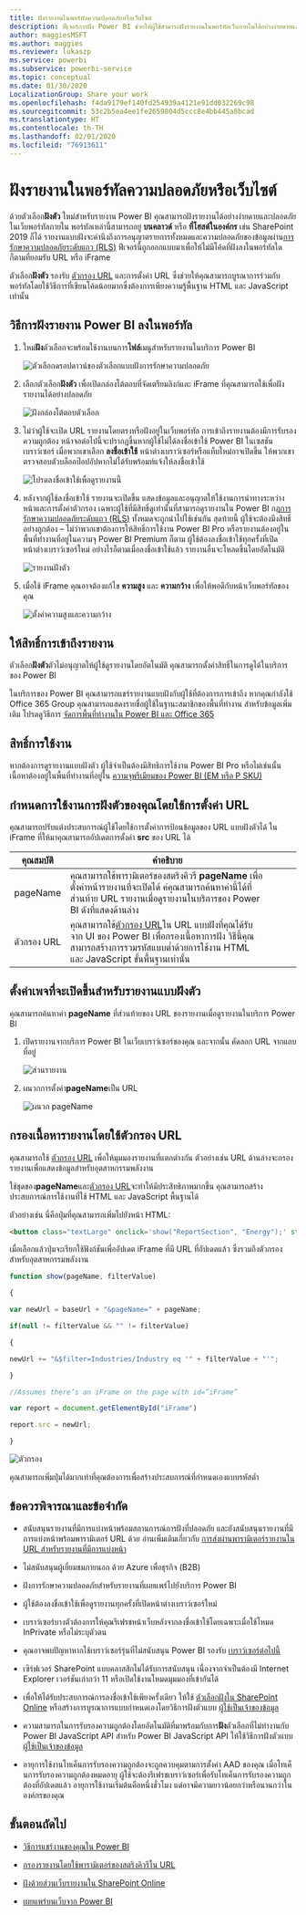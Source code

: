 ```yaml
---
title: ฝังรายงานในพอร์ทัลความปลอดภัยหรือเว็บไซต์
description: ฟีเจอร์การฝัง Power BI ช่วยให้ผู้ใช้สามารถฝังรายงานในพอร์ทัลเว็บภายในได้อย่างง่ายดายและปลอดภัย
author: maggiesMSFT
ms.author: maggies
ms.reviewer: lukaszp
ms.service: powerbi
ms.subservice: powerbi-service
ms.topic: conceptual
ms.date: 01/30/2020
LocalizationGroup: Share your work
ms.openlocfilehash: f4da9179ef140fd254939a4121e91dd032269c98
ms.sourcegitcommit: 53c2b5ea4ee1fe2659804d5ccc8e4bb445a8bcad
ms.translationtype: HT
ms.contentlocale: th-TH
ms.lasthandoff: 02/01/2020
ms.locfileid: "76913611"
---
```

# <a name="embed-a-report-in-a-secure-portal-or-website"></a>ฝังรายงานในพอร์ทัลความปลอดภัยหรือเว็บไซต์

ด้วยตัวเลือก**ฝังตัว** ใหม่สำหรับรายงาน Power BI คุณสามารถฝังรายงานได้อย่างง่ายดายและปลอดภัยในเว็บพอร์ทัลภายใน พอร์ทัลเหล่านี้สามารถอยู่ **บนคลาวด์** หรือ **ที่โฮสต์ในองค์กร** เช่น SharePoint 2019 ก็ได้ รายงานแบบฝังจะคำนึงถึงการอนุญาตรายการทั้งหมดและความปลอดภัยของข้อมูลผ่าน[การรักษาความปลอดภัยระดับแถว (RLS)](service-admin-rls.md) ฟีเจอร์นี้ถูกออกแบบมาเพื่อให้ไม่มีโค้ดที่ฝังลงในพอร์ทัลใดก็ตามที่ยอมรับ URL หรือ iFrame 

ตัวเลือก**ฝังตัว** รองรับ [ตัวกรอง URL](service-url-filters.md) และการตั้งค่า URL ซึ่งช่วยให้คุณสามารถบูรณาการร่วมกับพอร์ทัลโดยใช้วิธีการที่เขียนโค้ดน้อยมากซึ่งต้องการเพียงความรู้พื้นฐาน HTML และ JavaScript เท่านั้น

## <a name="how-to-embed-power-bi-reports-into-portals"></a>วิธีการ**ฝัง**รายงาน Power BI ลงในพอร์ทัล

1. ใหม่**ฝัง**ตัวเลือกจะพร้อมใช้งานบนการ**ไฟล์**เมนูสำหรับรายงานในบริการ Power BI

    ![ตัวเลือกดรอปดาวน์ของตัวเลือกแบบฝังการรักษาความปลอดภัย](media/service-embed-secure/secure-embed-drop-down-menu.png)

2. เลือกตัวเลือก**ฝังตัว** เพื่อเปิดกล่องโต้ตอบที่จัดเตรียมลิงก์และ iFrame ที่คุณสามารถใช้เพื่อฝังรายงานได้อย่างปลอดภัย

    ![ฝังกล่องโต้ตอบตัวเลือก](media/service-embed-secure/secure-embed-code-dialog.png)

3. ไม่ว่าผู้ใช้จะเปิด URL รายงานโดยตรงหรือฝังอยู่ในเว็บพอร์ทัล การเข้าถึงรายงานต้องมีการรับรองความถูกต้อง หน้าจอต่อไปนี้จะปรากฏขึ้นหากผู้ใช้ไม่ได้ลงชื่อเข้าใช้ Power BI ในเซสชันเบราว์เซอร์ เมื่อพวกเขาเลือก **ลงชื่อเข้าใช้** หน้าต่างเบราว์เซอร์หรือแท็บใหม่อาจเปิดขึ้น ให้พวกเขาตรวจสอบตัวบล็อกป๊อปอัปหากไม่ได้รับพร้อมท์แจ้งให้ลงชื่อเข้าใช้

    ![โปรดลงชื่อเข้าใช้เพื่อดูรายงานนี้](media/service-embed-secure/secure-embed-sign-in.png)

4. หลังจากผู้ใช้ลงชื่อเข้าใช้ รายงานจะเปิดขึ้น แสดงข้อมูลและอนุญาตให้ใช้งานการนำทางระหว่างหน้าและการตั้งค่าตัวกรอง เฉพาะผู้ใช้ที่มีสิทธิ์ดูเท่านั้นที่สามารถดูรายงานใน Power BI กฎ[การรักษาความปลอดภัยระดับแถว (RLS)](service-admin-rls.md) ทั้งหมดจะถูกนำไปใช้เช่นกัน สุดท้ายนี้ ผู้ใช้จะต้องมีงสิทธิ์อย่างถูกต้อง – ไม่ว่าพวกเขาต้องการให้สิทธิ์การใช้งาน Power BI Pro หรือรายงานต้องอยู่ในพื้นที่ทำงานที่อยู่ในความจุ Power BI Premium ก็ตาม ผู้ใช้ต้องลงชื่อเข้าใช้ทุกครั้งที่เปิดหน้าต่างเบราว์เซอร์ใหม่ อย่างไรก็ตามเมื่อลงชื่อเข้าใช้แล้ว รายงานอื่นจะโหลดขึ้นโดยอัตโนมัติ

    ![รายงานฝังตัว](media/service-embed-secure/secure-embed-report.png)

5. เมื่อใช้ iFrame คุณอาจต้องแก้ไข **ความสูง** และ **ความกว้าง** เพื่อให้พอดีกับหน้าเว็บพอร์ทัลของคุณ

    ![ตั้งค่าความสูงและความกว้าง](media/service-embed-secure/secure-embed-size.png)

## <a name="granting-report-access"></a>ให้สิทธิ์การเข้าถึงรายงาน

ตัวเลือก**ฝังตัว**ตัวไม่อนุญาตให้ผู้ใช้ดูรายงานโดยอัตโนมัติ คุณสามารถตั้งค่าสิทธิ์ในการดูได้ในบริการของ Power BI

ในบริการของ Power BI คุณสามารถแชร์รายงานแบบฝังกับผู้ใช้ที่ต้องการการเข้าถึง หากคุณกำลังใช้ Office 365 Group คุณสามารถแสดงรายชื่อผู้ใช้ในฐานะสมาชิกของพื้นที่ทำงาน สำหรับข้อมูลเพิ่มเติม โปรดดูวิธีการ [จัดการพื้นที่ทำงานใน Power BI และ Office 365](service-manage-app-workspace-in-power-bi-and-office-365.md)

## <a name="licensing"></a>สิทธิ์การใช้งาน

หากต้องการดูรายงานแบบฝังตัว ผู้ใช้จำเป็นต้องมีสิทธิการใช้งาน Power BI Pro หรือไม่เช่นนั้นเนื้อหาต้องอยู่ในพื้นที่ทำงานที่อยู่ใน [ความจุพรีเมียมของ Power BI (EM หรือ P SKU)](service-admin-premium-purchase.md)

## <a name="customize-your-embed-experience-using-url-settings"></a>กำหนดการใช้งานการฝังตัวของคุณโดยใช้การตั้งค่า URL

คุณสามารถปรับแต่งประสบการณ์ผู้ใช้โดยใช้การตั้งค่าการป้อนข้อมูลของ URL แบบฝังตัวได้ ใน iFrame ที่ให้มาคุณสามารถอัปเดตการตั้งค่า **src** ของ URL ได้

| คุณสมบัติ  | คำอธิบาย  |  |  |  |
|--------------|-----------------------------------------------------------------------------------------------------------------------------------------------------------------------------------------------------------------------|---|---|---|
| pageName  | คุณสามารถใช้พารามิเตอร์ของสตริงคิวรี **pageName** เพื่อตั้งค่าหน้ารายงานที่จะเปิดได้ ค่คุณสามารถค้นหาค่านี้ได้ที่ส่วนท้าย URL รายงานเมื่อดูรายงานในบริการของ Power BI ดังที่แสดงด้านล่าง |  |  |  |
| ตัวกรอง URL  | คุณสามารถใช้[ตัวกรอง URL](service-url-filters.md)ใน URL แบบฝังที่คุณได้รับจาก UI ของ Power BI เพื่อกรองเนื้อหาการฝัง วิธีนี้คุณสามารถสร้างการรวมรหัสแบบต่ำด้วยการใช้งาน HTML และ JavaScript ขั้นพื้นฐานเท่านั้น  |  |  |  |

## <a name="set-which-page-opens-for-an-embedded-report"></a>ตั้งค่าเพจที่จะเปิดขึ้นสำหรับรายงานแบบฝังตัว 

คุณสามารถค้นหาค่า **pageName** ที่ส่วนท้ายของ URL ของรายงานเมื่อดูรายงานในบริการ Power BI

1. เปิดรายงานจากบริการ Power BI ในเว็บเบราว์เซอร์ของคุณ และจากนั้น คัดลอก URL จากแถบที่อยู่

    ![ส่วนรายงาน](media/service-embed-secure/secure-embed-report-section.png)

2. ผนวกการตั้งค่า**pageName**เป็น URL

    ![ผนวก pageName](media/service-embed-secure/secure-embed-append-page-name.png)

## <a name="filter-report-content-using-url-filters"></a>กรองเนื้อหารายงานโดยใช้ตัวกรอง URL 

คุณสามารถใช้ [ตัวกรอง URL](service-url-filters.md) เพื่อให้มุมมองรายงานที่แตกต่างกัน ตัวอย่างเช่น URL ด้านล่างจะกรองรายงานเพื่อแสดงข้อมูลสำหรับอุตสาหกรรมพลังงาน

ใช้ชุดของ**pageName**และ[ตัวกรอง URL](service-url-filters.md)จะทำให้มีประสิทธิภาพมากขึ้น คุณสามารถสร้างประสบการณ์การใช้งานที่ใช้ HTML และ JavaScript พื้นฐานได้

ตัวอย่างเช่น นี่คือปุ่มที่คุณสามารถเพิ่มไปยังหน้า HTML:

```html
<button class="textLarge" onclick='show("ReportSection", "Energy");' style="display: inline-block;">Show Energy</button>
```

เมื่อเลือกแล้วปุ่มจะเรียกใช้ฟังก์ชันเพื่ออัปเดต iFrame ที่มี URL ที่อัปเดตแล้ว ซึ่งรวมถึงตัวกรองสำหรับอุตสาหกรรมพลังงาน

```javascript
function show(pageName, filterValue)

{

var newUrl = baseUrl + "&pageName=" + pageName;

if(null != filterValue && "" != filterValue)

{

newUrl += "&$filter=Industries/Industry eq '" + filterValue + "'";

}

//Assumes there’s an iFrame on the page with id=”iFrame”

var report = document.getElementById("iFrame")

report.src = newUrl;

}
```

![ตัวกรอง](media/service-embed-secure/secure-embed-filter.png)

คุณสามารถเพิ่มปุ่มได้มากเท่าที่คุณต้องการเพื่อสร้างประสบการณ์ที่กำหนดเองแบบรหัสต่ำ 

## <a name="considerations-and-limitations"></a>ข้อควรพิจารณาและข้อจำกัด

* สนับสนุนรายงานที่มีการแบ่งหน้าพร้อมสถานการณ์การฝังที่ปลอดภัย และยังสนับสนุนรายงานที่มีการแบ่งหน้าพร้อมพารามิเตอร์ URL ด้วย อ่านเพิ่มเติมเกี่ยวกับ [การส่งผ่านพารามิเตอร์รายงานใน URL สำหรับรายงานที่มีการแบ่งหน้า](report-builder-url-pass-parameters.md)

* ไม่สนับสนุนผู้เยี่ยมชมภายนอก ด้วย Azure เพื่อธุรกิจ (B2B)

* ฝังการรักษาความปลอดภัยสำหรับรายงานที่เผยแพร่ไปยังบริการ Power BI

* ผู้ใช้ต้องลงชื่อเข้าใช้เพื่อดูรายงานทุกครั้งที่เปิดหน้าต่างเบราว์เซอร์ใหม่

* เบราว์เซอร์บางตัวต้องการให้คุณรีเฟรชหน้าเว็บหลังจากลงชื่อเข้าใช้โดยเฉพาะเมื่อใช้โหมด InPrivate หรือไม่ระบุตัวตน

* คุณอาจพบปัญหาหากใช้เบราว์เซอร์รุ่นที่ไม่สนับสนุน Power BI รองรับ [เบราว์เซอร์ต่อไปนี้](power-bi-browsers.md)

* เซิร์ฟเวอร์ SharePoint แบบคลาสสิกไม่ได้รับการสนับสนุน เนื่องจากจำเป็นต้องมี Internet Explorer เวอร์ชันเก่ากว่า 11 หรือเปิดใช้งานโหมดมุมมองที่เข้ากันได้

* เพื่อให้ได้รับประสบการณ์การลงชื่อเข้าใช้เพียงครั้งเดียว ให้ใช้ [ตัวเลือกฝังใน SharePoint Online](service-embed-report-spo.md) หรือสร้างการบูรณาการแบบกำหนดเองโดยวิธีการฝังตัวแบบ [ผู้ใช้เป็นเจ้าของข้อมูล](developer/embed-sample-for-your-organization.md) 

* ความสามารถในการรับรองความถูกต้องโดยอัตโนมัติที่มาพร้อมกับการ**ฝัง**ตัวเลือกที่ไม่ทำงานกับ Power BI JavaScript API สำหรับ Power BI JavaScript API ให้ใช้วิธีการฝังตัวแบบ [ผู้ใช้เป็นเจ้าของข้อมูล](developer/embed-sample-for-your-organization.md) 

* อายุการใช้งานโทเค็นการรับรองความถูกต้องจะถูกควบคุมตามการตั้งค่า AAD ของคุณ เมื่อโทเค็นการรับรองความถูกต้องหมดอายุ ผู้ใช้จะต้องรีเฟรชเบราว์เซอร์เพื่อรับโทเค็นการรับรองความถูกต้องที่อัปเดตแล้ว อายุการใช้งานเริ่มต้นคือหนึ่งชั่วโมง แต่อาจมีความยาวน้อยกว่าหรือนานกว่าในองค์กรของคุณ

## <a name="next-steps"></a>ขั้นตอนถัดไป

* [วิธีการแชร์งานของคุณใน Power BI](service-how-to-collaborate-distribute-dashboards-reports.md)

* [กรองรายงานโดยใช้พารามิเตอร์ของสตริงคิวรีใน URL](service-url-filters.md)

* [ฝังด้วยส่วนเว็บรายงานใน SharePoint Online](service-embed-report-spo.md)

* [เผยแพร่บนเว็บจาก Power BI](service-publish-to-web.md)
